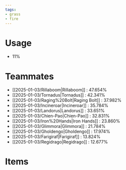 ```yaml
---
tags:
- grass
- fire
---
```

# Usage
- 11%
# Teammates
- [[2025-01-03/Rillaboom|Rillaboom]] : 47.654%
- [[2025-01-03/Tornadus|Tornadus]] : 42.341%
- [[2025-01-03/Raging%20Bolt|Raging Bolt]] : 37.982%
- [[2025-01-03/Incineroar|Incineroar]] : 35.784%
- [[2025-01-03/Landorus|Landorus]] : 33.651%
- [[2025-01-03/Chien-Pao|Chien-Pao]] : 32.831%
- [[2025-01-03/Iron%20Hands|Iron Hands]] : 23.860%
- [[2025-01-03/Glimmora|Glimmora]] : 21.784%
- [[2025-01-03/Gholdengo|Gholdengo]] : 17.974%
- [[2025-01-03/Farigiraf|Farigiraf]] : 13.824%
- [[2025-01-03/Regidrago|Regidrago]] : 12.677%
# Items